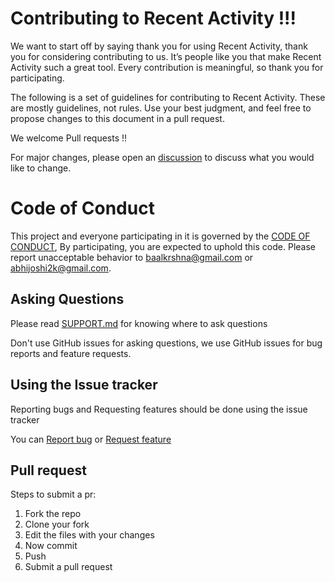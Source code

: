 # Contributing to Recent Activity !!!

We want to start off by saying thank you for using Recent Activity, thank you for considering contributing to us. It’s people like you that make Recent Activity such a great tool. Every contribution is meaningful, so thank you for participating.

The following is a set of guidelines for contributing to Recent Activity. These are mostly guidelines, not rules. Use your best judgment, and feel free to propose changes to this document in a pull request.

We welcome Pull requests !!

For major changes, please open an [discussion](https://github.com/Readme-Workflows/recent-activity/discussions) to discuss what you would like to change.

# Code of Conduct

This project and everyone participating in it is governed by the [CODE OF CONDUCT](https://github.com/Readme-Workflows/recent-activity/blob/main/CODE_OF_CONDUCT.md), By participating, you are expected to uphold this code. Please report unacceptable behavior to baalkrshna@gmail.com or abhijoshi2k@gmail.com.

## Asking Questions

Please read [SUPPORT.md](https://github.com/Readme-Workflows/recent-activity/blob/main/.github/SUPPORT.md) for knowing where to ask questions

Don't use GitHub issues for asking questions, we use GitHub issues for bug reports and feature requests.

## Using the Issue tracker

Reporting bugs and Requesting features should be done using the issue tracker

You can [Report bug](https://github.com/Readme-Workflows/recent-activity/issues/new?template=bug_report.md) or [Request feature](https://github.com/Readme-Workflows/recent-activity/issues/new?template=feature_request.md)

## Pull request

Steps to submit a pr:

1. Fork the repo
2. Clone your fork
3. Edit the files with your changes
4. Now commit
5. Push 
6. Submit a pull request
